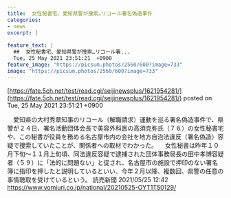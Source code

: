 ```yaml
---
title:  女性秘書宅、愛知県警が捜索…リコール署名偽造事件  
categories:
- news
excerpt: |
  
feature_text: |
  ##  女性秘書宅、愛知県警が捜索…リコール署...
  Tue, 25 May 2021 23:51:21  +0900
feature_image: "https://picsum.photos/2560/600?image=733"
image: "https://picsum.photos/2560/600?image=733"
---
```


[https://fate.5ch.net/test/read.cgi/seijinewsplus/1621954281/](https://fate.5ch.net/test/read.cgi/seijinewsplus/1621954281/)
posted on Tue, 25 May 2021 23:51:21  +0900

<!--more-->

　愛知県の大村秀章知事のリコール（解職請求）運動を巡る署名偽造事件で、県警が２４日、署名活動団体会長で美容外科医の高須克弥氏（７６）の女性秘書宅や、この秘書が役員を務める名古屋市内の会社を地方自治法違反（署名偽造）容疑で捜索していたことが、関係者への取材でわかった。 　女性秘書は昨年１０月下旬〜１１月上旬頃、同法違反容疑で逮捕された団体事務局長の田中孝博容疑者（５９）に「法的に問題ない」と促され、名古屋市の施設で押印のない署名簿に指印を押したと説明しているといい、今年２月以降、複数回、県警の任意の事情聴取を受けているという。 読売新聞 2021/05/25 12:42 https://www.yomiuri.co.jp/national/20210525-OYT1T50129/
